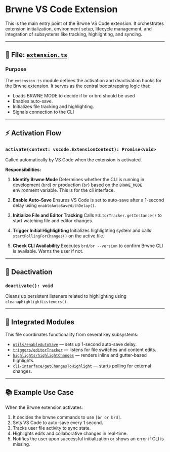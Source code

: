 # Brwne VS Code Extension

This is the main entry point of the Brwne VS Code extension. It orchestrates extension initialization, environment setup, lifecycle management, and integration of subsystems like tracking, highlighting, and syncing.

---

## 📁 File: [`extension.ts`](./extension.ts)

### Purpose

The `extension.ts` module defines the activation and deactivation hooks for the Brwne extension. It serves as the central bootstrapping logic that:

* Loads BRWNE MODE to decide if br or brd should be used
* Enables auto-save.
* Initializes file tracking and highlighting.
* Signals connection to the CLI

---

## ⚡ Activation Flow

### `activate(context: vscode.ExtensionContext): Promise<void>`

Called automatically by VS Code when the extension is activated.

**Responsibilities:**

1. **Identify Brwne Mode**
   Determines whether the CLI is running in development (`brd`) or production (`br`) based on the `BRWNE_MODE` environment variable. This is for the cli interface.

2. **Enable Auto-Save**
   Ensures VS Code is set to auto-save after a 1-second delay using `enableAutoSaveWithDelay()`.

3. **Initialize File and Editor Tracking**
   Calls `EditorTracker.getInstance()` to start watching file and editor changes.

4. **Trigger Initial Highlighting**
   Initializes highlighting system and calls `startPollingForChanges()` on the active file.

5. **Check CLI Availability**
   Executes `brd/br --version` to confirm Brwne CLI is available. Warns the user if not.

---

## 📴 Deactivation

### `deactivate(): void`

Cleans up persistent listeners related to highlighting using `cleanupHighlightListeners()`.


---

## 🔗 Integrated Modules

This file coordinates functionality from several key subsystems:

* [`utils/enableAutoSave`](./utils/enableAutoSave.ts) — sets up 1-second auto-save delay.
* [`triggers/editorTracker`](./triggers/editorTracker.ts) — listens for file switches and content edits.
* [`highlights/highlightChanges`](./highlights/highlightChanges.ts) — renders inline and gutter-based highlights.
* [`cli-interface/getChangesToHighlight`](./cli-interface/getChangesToHighlight.ts) — starts polling for external changes.

---

## 📚 Example Use Case

When the Brwne extension activates:

1. It decides the brwne commands to use `[br or brd]`.
2. Sets VS Code to auto-save every 1 second.
3. Tracks user file activity to sync state.
4. Highlights edits and collaborative changes in real-time.
5. Notifies the user upon successful initialization or shows an error if CLI is missing.
